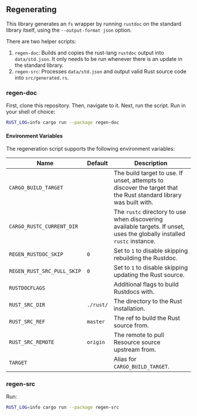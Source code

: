 ## Regenerating

This library generates an `fs` wrapper by running `rustdoc` on the standard library itself, using the `--output-format json` option.

There are two helper scripts:
1. `regen-doc`: Builds and copies the rust-lang `rustdoc` output into `data/std.json`. It only needs to be run whenever there is an update in the standard library.
2. `regen-src`: Processes `data/std.json` and output valid Rust source code into `src/generated.rs`.

### regen-doc

First, clone this repository. Then, navigate to it. Next, run the script. Run in your shell of choice:

```bash
RUST_LOG=info cargo run --package regen-doc
```

#### Environment Variables

The regeneration script supports the following environment variables:

Name                       | Default   | Description
---------------------------|-----------|------------
`CARGO_BUILD_TARGET`       |           | The build target to use. If unset, attempts to discover the target that the Rust standard library was built with.
`CARGO_RUSTC_CURRENT_DIR`  |           | The `rustc` directory to use when discovering available targets. If unset, uses the globally installed `rustc` instance.
`REGEN_RUSTDOC_SKIP`       | `0`       | Set to `1` to disable skipping rebuilding the Rustdoc.
`REGEN_RUST_SRC_PULL_SKIP` | `0`       | Set to `1` to disable skipping updating the Rust source.
`RUSTDOCFLAGS`             |           | Additional flags to build Rustdocs with.
`RUST_SRC_DIR`             | `./rust/` | The directory to the Rust installation.
`RUST_SRC_REF`             | `master`  | The ref to build the Rust source from.
`RUST_SRC_REMOTE`          | `origin`  | The remote to pull Resource source upstream from.
`TARGET`                   |           | Alias for `CARGO_BUILD_TARGET`.

### regen-src

Run:

```bash
RUST_LOG=info cargo run --package regen-src
```
